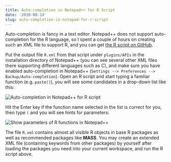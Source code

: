 ```yaml
---
title: Auto-completion in Notepad++ for R Script
date: '2010-08-14'
slug: auto-completion-in-notepad-for-r-script
---
```


Auto-completion is fancy in a text editor. Notepad++ does not support auto-completion for the R language, so I spent a couple of hours on creating such an XML file to support R, and you can get [the R script on GitHub](https://gist.github.com/2143971).

Put the output file `R.xml` from that script under `plugins/APIs` in the installation directory of Notepad++ (you can see several other XML files there supporting different languages such as C), and make sure you have enabled auto-completion in Notepad++ (`Settings --> Preferences --> Backup/Auto-completion`). Open an R script and start typing a familiar function (e.g. `paste()`), you will see some candidates in a drop-down list like this:

![Auto-completion in Notepad++ for R script](https://db.yihui.org/imgur/LBY1C.png)

Hit the Enter key if the function name selected in the list is correct for you, then type `(` and you will see hints for parameters:

![Show parameters of R functions in Notepad++](https://db.yihui.org/imgur/Z8vwj.png)

The file `R.xml` contains almost all visible R objects in base R packages as well as recommended packages like **MASS**. You may create an extended XML file (containing keywords from other packages) by yourself after loading the packages you need into your current workspace, and run the R script above.


